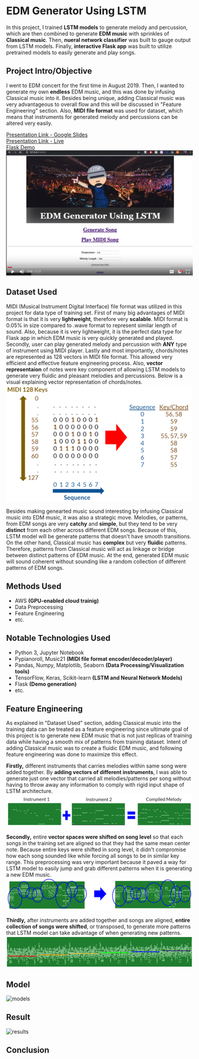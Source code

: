 # EDM Generator Using LSTM
In this project, I trained **LSTM models** to generate melody and percussion, which are then combined to generate **EDM music** with sprinkles of **Classical music**. Then, **nueral network classifier** was built to gauge output from LSTM models. Finally, **interactive Flask app** was built to utilize pretrained models to easily generate and play songs.

## Project Intro/Objective
I went to EDM concert for the first time in August 2019. Then, I wanted to generate my own **endless** EDM music, and this was done by infusing Classical music into it. Besides being unique, adding Classical music was very advantageous to overall flow and this will be discussed in "Feature Engineering" section. Also, **MIDI file format** was used for dataset, which means that instruments for generated melody and percussions can be altered very easily.

[Presentation Link - Google Slides](https://docs.google.com/presentation/d/1zXZ93rWshsaOpxh_lYr6b3dzsdWjL1Ek0-7hRlvWi_o/edit)  
[Presentation Link - Live](https://youtu.be/gTKVusBObZc)  
[Flask Demo](https://www.youtube.com/watch?v=-h8f86n0Ho0)
![Flask Demo](img/flask_app.PNG)

## Dataset Used
MIDI (Musical Instrument Digital Interface) file format was utilized in this project for data type of training set. First of many big advantages of MIDI format is that it is very **lightweight**, therefore very **scalable**. MIDI format is 0.05% in size compared to .wave format to represent similar length of sound. Also, because it is very lightweight, it is the perfect data type for Flask app in which EDM music is very quickly generated and played. Secondly, user can play generated melody and percussion with **ANY** type of instrument using MIDI player. Lastly and most importantly, chords/notes are represented as 128 vectors in MIDI file format. This allowed very efficient and effective feature engineering process. Also, **vector representaion** of notes were key component of allowing LSTM models to generate very fluidic and pleasant melodies and percussions. Below is a visual explaining vector representation of chords/notes.  
![Vector Representation](img/vector_representation.PNG)

Besides making genearted music sound interesting by infusing Classical music into EDM music, it was also a strategic move. Melodies, or patterns, from EDM songs are very **catchy** and **simple**, but they tend to be very **distinct** from each other across different EDM songs. Because of this, LSTM model will be generate patterns that doesn't have smooth transitions. On the other hand, Classical music has **complex** but very **fluidic** patterns. Therefore, patterns from Classical music will act as linkage or bridge between distinct patterns of EDM music. At the end, generated EDM music will sound coherent without sounding like a random collection of different patterns of EDM songs.

## Methods Used
* AWS **(GPU-enabled cloud trainig)**
* Data Preprocessing
* Feature Engineering
* etc.

## Notable Technologies Used
* Python 3, Jupyter Notebook
* Pypianoroll, Music21 **(MIDI file format encoder/decoder/player)**
* Pandas, Numpy, Matplotlib, Seaborn **(Data Processing/Visualization tools)**
* TensorFlow, Keras, Scikit-learn **(LSTM and Neural Network Models)**
* Flask **(Demo generation)**
* etc. 

## Feature Engineering
As explained in "Dataset Used" section, adding Classical music into the training data can be treated as a feature engineering since ultimate goal of this project is to generate new EDM music that is not just replicas of training data while having a smooth mix of patterns from training dataset. Intent of adding Classical music was to create a fluidic EDM music, and following feature engineering was done to maximize this effect.

**Firstly,** different instruments that carries melodies within same song were added together. By **adding vectors of different instruments**, I was able to generate just one vector that carried all melodies/patterns per song without having to throw away any information to comply with rigid input shape of LSTM architecture.
![Instrument Addition](img/vector_addition.PNG)

**Secondly,** entire **vector spaces were shifted on song level** so that each songs in the training set are aligned so that they had the same mean center note. Because entire keys were shifted in song level, it didn't compromise how each song sounded like while forcing all songs to be in similar key range. This preprocessing was very important because it paved a way for LSTM model to easily jump and grab different patterns when it is generating a new EDM music.  
![Song Alignment](img/vector_shifting1.PNG)

**Thirdly,** after instruments are added together and songs are aligned, **entire collection of songs were shifted**, or transposed, to generate more patterns that LSTM model can take advantage of when generating new patterns.  
![Transposing](img/vector_shifting2.PNG)


## Model 
![models](img/models.jpg)

## Result 
![results](img/result.JPG)

## Conclusion

